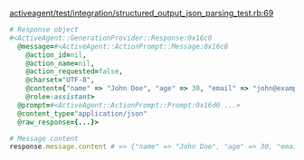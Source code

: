 <!-- Generated from structured_output_json_parsing_test.rb:69 -->
[activeagent/test/integration/structured_output_json_parsing_test.rb:69](vscode://file//Users/zane/Documents/Projects/quiltt/activeagent/test/integration/structured_output_json_parsing_test.rb:69)
<!-- Test: test-structured-output-sets-content-type-to-application/json-and-auto-parses-JSON -->

```ruby
# Response object
#<ActiveAgent::GenerationProvider::Response:0x16c0
  @message=#<ActiveAgent::ActionPrompt::Message:0x16c8
    @action_id=nil,
    @action_name=nil,
    @action_requested=false,
    @charset="UTF-8",
    @content={"name" => "John Doe", "age" => 30, "email" => "john@example.com"},
    @role=:assistant>
  @prompt=#<ActiveAgent::ActionPrompt::Prompt:0x16d0 ...>
  @content_type="application/json"
  @raw_response={...}>

# Message content
response.message.content # => {"name" => "John Doe", "age" => 30, "email" => "john@example.com"}
```